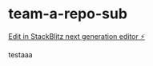 # team-a-repo-sub

[Edit in StackBlitz next generation editor ⚡️](https://stackblitz.com/~/github.com/koki-takishita/team-a-repo-sub)

testaaa